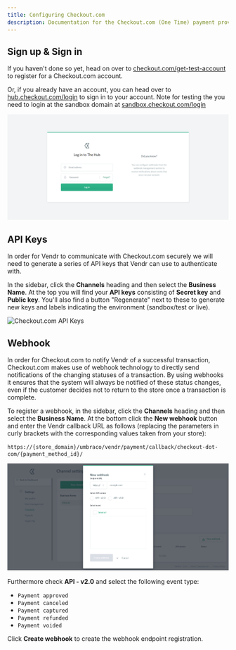 ```yaml
---
title: Configuring Checkout.com
description: Documentation for the Checkout.com (One Time) payment provider for Vendr, the eCommerce solution for Umbraco v8+
---
```


## Sign up & Sign in

If you haven't done so yet, head on over to [checkout.com/get-test-account](https://www.checkout.com/get-test-account) to register for a Checkout.com account.

Or, if you already have an account, you can head over to [hub.checkout.com/login](https://hub.checkout.com/login) to sign in to your account. Note for testing the you need to login at the sandbox domain at [sandbox.checkout.com/login](https://sandbox.checkout.com/login)

![Checkout.com sign in](/media/screenshots/checkout-dot-com/checkout-dot-com_signin.png)

## API Keys

In order for Vendr to communicate with Checkout.com securely we will need to generate a series of API keys that Vendr can use to authenticate with.

In the sidebar, click the **Channels** heading and then select the **Business Name**. At the top you will find your **API keys** consisting of **Secret key** and **Public key**. You'll also find a button "Regenerate" next to these to generate new keys and labels indicating the environment (sandbox/test or live).

![Checkout.com API Keys](/media/screenshots/checkout-dot-com/checkout-dot-com_api_keys.png)

## Webhook 

In order for Checkout.com to notify Vendr of a successful transaction, Checkout.com makes use of webhook technology to directly send notifications of the changing statuses of a transaction. By using webhooks it ensures that the system will always be notified of these status changes, even if the customer decides not to return to the store once a transaction is complete.

To register a webhook, in the sidebar, click the **Channels** heading and then select the **Business Name**. At the bottom click the **New webhook** button and enter the Vendr callback URL as follows (replacing the parameters in curly brackets with the corresponding values taken from your store):

````
https://{store_domain}/umbraco/vendr/payment/callback/checkout-dot-com/{payment_method_id}/
````

![Checkout.com Webhook](/media/screenshots/checkout-dot-com/checkout-dot-com_webhook.png)

Furthermore check **API - v2.0** and select the following event type:

* `Payment approved`
* `Payment canceled`
* `Payment captured`
* `Payment refunded`
* `Payment voided`

Click **Create webhook** to create the webhook endpoint registration.